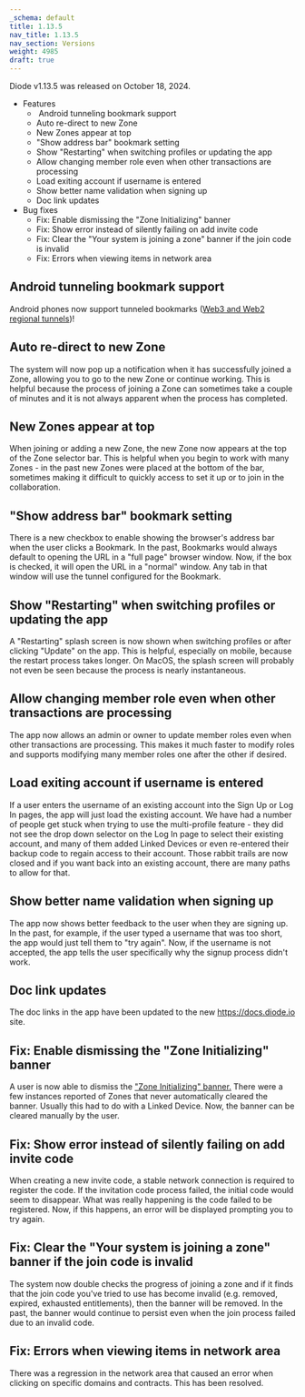 ```yaml
---
_schema: default
title: 1.13.5
nav_title: 1.13.5
nav_section: Versions
weight: 4985
draft: true
---
```

Diode v1.13.5 was released on October 18, 2024.

* Features
  * &nbsp;Android tunneling bookmark support
  * Auto re-direct to new Zone
  * New Zones appear at top
  * "Show address bar" bookmark setting
  * Show "Restarting" when switching profiles or updating the app
  * Allow changing member role even when other transactions are processing
  * Load exiting account if username is entered
  * Show better name validation when signing up
  * Doc link updates
* Bug fixes
  * Fix: Enable dismissing the "Zone Initializing" banner
  * Fix: Show error instead of silently failing on add invite code
  * Fix: Clear the "Your system is joining a zone" banner if the join code is invalid
  * Fix: Errors when viewing items in network area

## Android tunneling bookmark support

Android phones now support tunneled bookmarks (<a href="/docs/features/regional-tunnels/" target="_blank" rel="noopener">Web3 and Web2 regional tunnels</a>)!

## Auto re-direct to new Zone

The system will now pop up a notification when it has successfully joined a Zone, allowing you to go to the new Zone or continue working.  This is helpful because the process of joining a Zone can sometimes take a couple of minutes and it is not always apparent when the process has completed.

## New Zones appear at top

When joining or adding a new Zone, the new Zone now appears at the top of the Zone selector bar. This is helpful when you begin to work with many Zones - in the past new Zones were placed at the bottom of the bar, sometimes making it difficult to quickly access to set it up or to join in the collaboration.

## "Show address bar" bookmark setting

There is a new checkbox to enable showing the browser's address bar when the user clicks a Bookmark.  In the past, Bookmarks would always default to opening the URL in a "full page" browser window.  Now, if the box is checked, it will open the URL in a "normal" window.  Any tab in that window will use the tunnel configured for the Bookmark.

## Show "Restarting" when switching profiles or updating the app

A "Restarting" splash screen is now shown when switching profiles or after clicking "Update" on the app. This is helpful, especially on mobile, because the restart process takes longer. On MacOS, the splash screen will probably not even be seen because the process is nearly instantaneous.

## Allow changing member role even when other transactions are processing

The app now allows an admin or owner to update member roles even when other transactions are processing.  This makes it much faster to modify roles and supports modifying many member roles one after the other if desired.

## Load exiting account if username is entered

If a user enters the username of an existing account into the Sign Up or Log In pages, the app will just load the existing account.  We have had a number of people get stuck when trying to use the multi-profile feature - they did not see the drop down selector on the Log In page to select their existing account, and many of them added Linked Devices or even re-entered their backup code to regain access to their account.  Those rabbit trails are now closed and if you want back into an existing account, there are many paths to allow for that.

## Show better name validation when signing up

The app now shows better feedback to the user when they are signing up.  In the past, for example, if the user typed a username that was too short, the app would just tell them to "try again".  Now, if the username is not accepted, the app tells the user specifically why the signup process didn't work.

## Doc link updates

The doc links in the app have been updated to the new https://docs.diode.io site.

## Fix: Enable dismissing the "Zone Initializing" banner

A user is now able to dismiss the <a href="/docs/faq/what-does-the-zone-initializing-banner-mean/" target="_blank" rel="noopener">"Zone Initializing" banner.</a>  There were a few instances reported of Zones that never automatically cleared the banner.  Usually this had to do with a Linked Device.  Now, the banner can be cleared manually by the user.

## Fix: Show error instead of silently failing on add invite code

When creating a new invite code, a stable network connection is required to register the code.  If the invitation code process failed, the initial code would seem to disappear.  What was really happening is the code failed to be registered.  Now, if this happens, an error will be displayed prompting you to try again.

## Fix: Clear the "Your system is joining a zone" banner if the join code is invalid

The system now double checks the progress of joining a zone and if it finds that the join code you've tried to use has become invalid (e.g. removed, expired, exhausted entitlements), then the banner will be removed.  In the past, the banner would continue to persist even when the join process failed due to an invalid code.

## Fix: Errors when viewing items in network area

There was a regression in the network area that caused an error when clicking on specific domains and contracts.  This has been resolved.